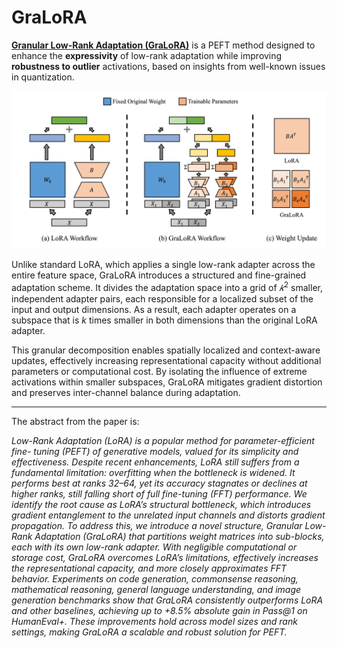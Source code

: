 # GraLoRA

[**Granular Low-Rank Adaptation (GraLoRA)**](https://huggingface.co/papers/2505.20355) is a PEFT method designed to enhance the **expressivity** of low-rank adaptation while improving **robustness to outlier** activations, based on insights from well-known issues in quantization.

![GraLoRA Overview](https://github.com/SqueezeBits/GraLoRA/raw/main/figure/gralora_overview.png)

Unlike standard LoRA, which applies a single low-rank adapter across the entire feature space, GraLoRA introduces a structured and fine-grained adaptation scheme. It divides the adaptation space into a grid of $𝑘^2$ smaller, independent adapter pairs, each responsible for a localized subset of the input and output dimensions. As a result, each adapter operates on a subspace that is $k$ times smaller in both dimensions than the original LoRA adapter.

This granular decomposition enables spatially localized and context-aware updates, effectively increasing representational capacity without additional parameters or computational cost. By isolating the influence of extreme activations within smaller subspaces, GraLoRA mitigates gradient distortion and preserves inter-channel balance during adaptation.

---

The abstract from the paper is:

*Low-Rank Adaptation (LoRA) is a popular method for parameter-efficient fine-
tuning (PEFT) of generative models, valued for its simplicity and effectiveness.
Despite recent enhancements, LoRA still suffers from a fundamental limitation:
overfitting when the bottleneck is widened. It performs best at ranks 32–64, yet its
accuracy stagnates or declines at higher ranks, still falling short of full fine-tuning
(FFT) performance. We identify the root cause as LoRA’s structural bottleneck,
which introduces gradient entanglement to the unrelated input channels and distorts
gradient propagation. To address this, we introduce a novel structure, Granular
Low-Rank Adaptation (GraLoRA) that partitions weight matrices into sub-blocks,
each with its own low-rank adapter. With negligible computational or storage cost,
GraLoRA overcomes LoRA’s limitations, effectively increases the representational
capacity, and more closely approximates FFT behavior. Experiments on code
generation, commonsense reasoning, mathematical reasoning, general language
understanding, and image generation benchmarks show that GraLoRA consistently
outperforms LoRA and other baselines, achieving up to +8.5% absolute gain in
Pass@1 on HumanEval+. These improvements hold across model sizes and rank
settings, making GraLoRA a scalable and robust solution for PEFT.*

